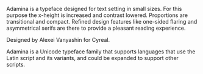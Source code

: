 Adamina is a typeface designed for text setting in small sizes. For this purpose the x-height is increased and contrast lowered. Proportions are transitional and compact. Refined design features like one-sided flaring and asymmetrical serifs
are there to provide a pleasant reading experience.

Designed by Alexei Vanyashin for Cyreal.

Adamina is a Unicode typeface family that supports 
languages that use the Latin script and its variants, and 
could be expanded to support other scripts.